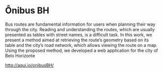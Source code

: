 
Ônibus BH
========

Bus routes are fundamental information for users when planning their way through the city. Reading and understanding the routes, which are usually presented as tables with street names, is a difficult task. In this work, we present a method aimed at retrieving the route’s geometry based on its table and the city’s road network, which allows viewing the route on a map. Using the proposed method, we developed a web application for the city of Belo Horizonte

http://aqui.io/onibusBH/


